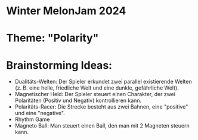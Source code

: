 # Winter MelonJam 2024

# Theme: "Polarity"

# Brainstorming Ideas:

-   Dualitäts-Welten: Der Spieler erkundet zwei parallel existierende Welten (z. B. eine helle, friedliche Welt und eine dunkle, gefährliche Welt).
-   Magnetischer Held: Der Spieler steuert einen Charakter, der zwei Polaritäten (Positiv und Negativ) kontrollieren kann.
-   Polaritäts-Racer: Die Strecke besteht aus zwei Bahnen, eine "positive" und eine "negative".
-   Rhythm Game
-   Magneto Ball: Man steuert einen Ball, den man mit 2 Magneten steuern kann.
